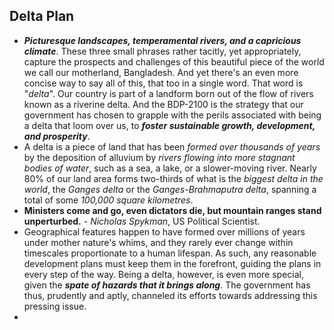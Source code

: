 ## Delta Plan
- ***Picturesque landscapes, temperamental rivers, and a capricious climate***. These three small phrases rather tacitly, yet appropriately, capture the prospects and challenges of this beautiful piece of the world we call our motherland, Bangladesh. And yet there's an even more concise way to say all of this, that too in a single word. That word is "*delta*". Our country is part of a landform born out of the flow of rivers known as a riverine delta. And the BDP-2100 is the strategy that our government has chosen to grapple with the perils associated with being a delta that loom over us, to ***foster sustainable growth, development, and prosperity***.
- A delta is a piece of land that has been *formed over thousands of years* by the deposition of alluvium by *rivers flowing into more stagnant bodies of water*, such as a sea, a lake, or a slower-moving river. Nearly 80% of our land area forms two-thirds of what is the *biggest delta in the world*, the *Ganges delta* or the *Ganges-Brahmaputra delta*, spanning a total of some *100,000 square kilometres*.
- **Ministers come and go, even dictators die, but mountain ranges stand unperturbed.** - *Nicholas Spykman*, US Political Scientist.
- Geographical features happen to have formed over millions of years under mother nature's whims, and they rarely ever change within timescales proportionate to a human lifespan. As such, any reasonable development plans must keep them in the forefront, guiding the plans in every step of the way. Being a delta, however, is even more special, given the ***spate of hazards that it brings along***. The government has thus, prudently and aptly, channeled its efforts towards addressing this pressing issue.
- 
